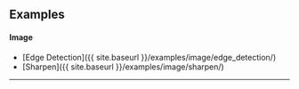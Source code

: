 ## Examples

#### Image
- [Edge Detection]({{ site.baseurl }}/examples/image/edge_detection/)
- [Sharpen]({{ site.baseurl }}/examples/image/sharpen/)

---